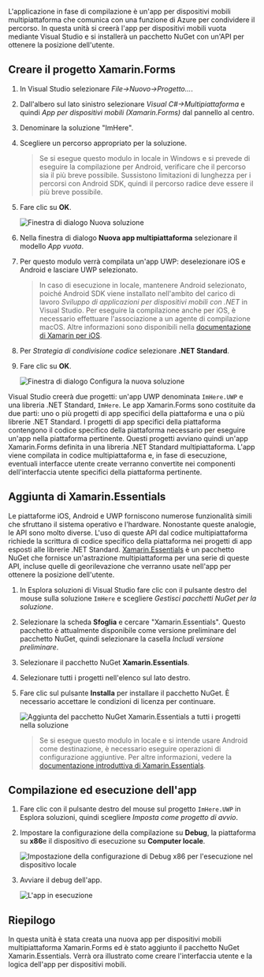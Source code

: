 L'applicazione in fase di compilazione è un'app per dispositivi mobili multipiattaforma che comunica con una funzione di Azure per condividere il percorso. In questa unità si creerà l'app per dispositivi mobili vuota mediante Visual Studio e si installerà un pacchetto NuGet con un'API per ottenere la posizione dell'utente.

## <a name="create-the-xamarinforms-project"></a>Creare il progetto Xamarin.Forms

1. In Visual Studio selezionare *File->Nuovo->Progetto...*.

1. Dall'albero sul lato sinistro selezionare *Visual C#->Multipiattaforma* e quindi *App per dispositivi mobili (Xamarin.Forms)* dal pannello al centro.

1. Denominare la soluzione "ImHere".

1. Scegliere un percorso appropriato per la soluzione.

    > Se si esegue questo modulo in locale in Windows e si prevede di eseguire la compilazione per Android, verificare che il percorso sia il più breve possibile. Sussistono limitazioni di lunghezza per i percorsi con Android SDK, quindi il percorso radice deve essere il più breve possibile.

1. Fare clic su **OK**.

    ![Finestra di dialogo Nuova soluzione](../media/2-new-solution-dialog.png)

1. Nella finestra di dialogo **Nuova app multipiattaforma** selezionare il modello *App vuota*.

1. Per questo modulo verrà compilata un'app UWP: deselezionare iOS e Android e lasciare UWP selezionato.

    > In caso di esecuzione in locale, mantenere Android selezionato, poiché Android SDK viene installato nell'ambito del carico di lavoro *Sviluppo di applicazioni per dispositivi mobili con .NET* in Visual Studio. Per eseguire la compilazione anche per iOS, è necessario effettuare l'associazione a un agente di compilazione macOS. Altre informazioni sono disponibili nella [documentazione di Xamarin per iOS](https://docs.microsoft.com/xamarin/ios/get-started/installation/windows/connecting-to-mac/).

1. Per *Strategia di condivisione codice* selezionare **.NET Standard**.

1. Fare clic su **OK**.

    ![Finestra di dialogo Configura la nuova soluzione](../media/2-configure-solution-dialog.png)

Visual Studio creerà due progetti: un'app UWP denominata `ImHere.UWP` e una libreria .NET Standard, `ImHere`. Le app Xamarin.Forms sono costituite da due parti: uno o più progetti di app specifici della piattaforma e una o più librerie .NET Standard. I progetti di app specifici della piattaforma contengono il codice specifico della piattaforma necessario per eseguire un'app nella piattaforma pertinente. Questi progetti avviano quindi un'app Xamarin.Forms definita in una libreria .NET Standard multipiattaforma. L'app viene compilata in codice multipiattaforma e, in fase di esecuzione, eventuali interfacce utente create verranno convertite nei componenti dell'interfaccia utente specifici della piattaforma pertinente.

## <a name="adding-xamarinessentials"></a>Aggiunta di Xamarin.Essentials

Le piattaforme iOS, Android e UWP forniscono numerose funzionalità simili che sfruttano il sistema operativo e l'hardware. Nonostante queste analogie, le API sono molto diverse. L'uso di queste API dal codice multipiattaforma richiede la scrittura di codice specifico della piattaforma nei progetti di app esposti alle librerie .NET Standard. [Xamarin.Essentials](https://docs.microsoft.com/xamarin/essentials/) è un pacchetto NuGet che fornisce un'astrazione multipiattaforma per una serie di queste API, incluse quelle di georilevazione che verranno usate nell'app per ottenere la posizione dell'utente.

1. In Esplora soluzioni di Visual Studio fare clic con il pulsante destro del mouse sulla soluzione `ImHere` e scegliere *Gestisci pacchetti NuGet per la soluzione*.

1. Selezionare la scheda **Sfoglia** e cercare "Xamarin.Essentials". Questo pacchetto è attualmente disponibile come versione preliminare del pacchetto NuGet, quindi selezionare la casella *Includi versione preliminare*.

1. Selezionare il pacchetto NuGet **Xamarin.Essentials**.

1. Selezionare tutti i progetti nell'elenco sul lato destro.

1. Fare clic sul pulsante **Installa** per installare il pacchetto NuGet. È necessario accettare le condizioni di licenza per continuare.

    ![Aggiunta del pacchetto NuGet Xamarin.Essentials a tutti i progetti nella soluzione](../media/2-add-essentials-nuget.png)

    > Se si esegue questo modulo in locale e si intende usare Android come destinazione, è necessario eseguire operazioni di configurazione aggiuntive. Per altre informazioni, vedere la [documentazione introduttiva di Xamarin.Essentials](https://docs.microsoft.com/xamarin/essentials/get-started?context=xamarin%2Fios&tabs=windows%2Candroid).

## <a name="building-and-running-the-app"></a>Compilazione ed esecuzione dell'app

1. Fare clic con il pulsante destro del mouse sul progetto `ImHere.UWP` in Esplora soluzioni, quindi scegliere *Imposta come progetto di avvio*.

1. Impostare la configurazione della compilazione su **Debug**, la piattaforma su **x86**e il dispositivo di esecuzione su **Computer locale**.

    ![Impostazione della configurazione di Debug x86 per l'esecuzione nel dispositivo locale](../media/2-debug-configuration.png)

1. Avviare il debug dell'app.

    ![L'app in esecuzione](../media/2-debuging-app.png)

## <a name="summary"></a>Riepilogo

In questa unità è stata creata una nuova app per dispositivi mobili multipiattaforma Xamarin.Forms ed è stato aggiunto il pacchetto NuGet Xamarin.Essentials. Verrà ora illustrato come creare l'interfaccia utente e la logica dell'app per dispositivi mobili.